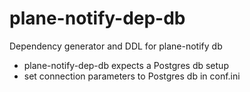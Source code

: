# plane-notify-dep-db
Dependency generator and DDL for plane-notify db

- plane-notify-dep-db expects a Postgres db setup 
- set connection parameters to Postgres db in conf.ini 
